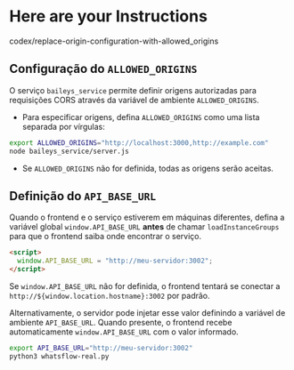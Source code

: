 # Here are your Instructions

 codex/replace-origin-configuration-with-allowed_origins
## Configuração do `ALLOWED_ORIGINS`

O serviço `baileys_service` permite definir origens autorizadas para requisições CORS através da variável de ambiente `ALLOWED_ORIGINS`.

- Para especificar origens, defina `ALLOWED_ORIGINS` como uma lista separada por vírgulas:

```bash
export ALLOWED_ORIGINS="http://localhost:3000,http://example.com"
node baileys_service/server.js
```

- Se `ALLOWED_ORIGINS` não for definida, todas as origens serão aceitas.

## Definição do `API_BASE_URL`

Quando o frontend e o serviço estiverem em máquinas diferentes,
defina a variável global `window.API_BASE_URL` **antes** de
chamar `loadInstanceGroups` para que o frontend saiba onde encontrar o
serviço.

```html
<script>
  window.API_BASE_URL = "http://meu-servidor:3002";
</script>
```

Se `window.API_BASE_URL` não for definida, o frontend tentará se conectar
a `http://${window.location.hostname}:3002` por padrão.

Alternativamente, o servidor pode injetar esse valor definindo a variável de
ambiente `API_BASE_URL`. Quando presente, o frontend recebe
automaticamente `window.API_BASE_URL` com o valor informado.

```bash
export API_BASE_URL="http://meu-servidor:3002"
python3 whatsflow-real.py
```

